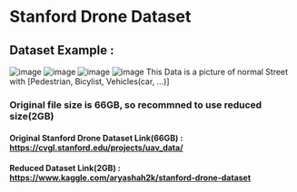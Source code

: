 # Stanford Drone Dataset

## Dataset Example :
![image](https://user-images.githubusercontent.com/79160507/130034375-fbe81d02-4262-4af7-a650-5bf039994f89.png)
![image](https://user-images.githubusercontent.com/79160507/130034385-f6b45ad5-8a28-4e03-966b-741560631ed4.png)
![image](https://user-images.githubusercontent.com/79160507/130034394-0c289677-fe44-4287-9e62-601372cf8986.png)
![image](https://user-images.githubusercontent.com/79160507/130034399-63e68766-cbf1-45c3-9aa8-21308186e878.png)
This Data is a picture of normal Street with [Pedestrian, Bicylist, Vehicles(car, ...)]


### Original file size is 66GB, so recommned to use reduced size(2GB)

#### Original Stanford Drone Dataset Link(66GB) : https://cvgl.stanford.edu/projects/uav_data/   
#### Reduced Dataset Link(2GB) : https://www.kaggle.com/aryashah2k/stanford-drone-dataset   


